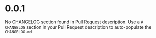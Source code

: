# 0.0.1
No CHANGELOG section found in Pull Request description.
Use a `# CHANGELOG` section in your Pull Request description to auto-populate the `CHANGELOG.md`

